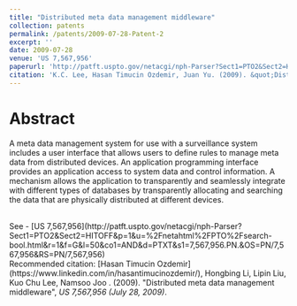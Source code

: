 ```yaml
---
title: "Distributed meta data management middleware"
collection: patents
permalink: /patents/2009-07-28-Patent-2
excerpt: ''
date: 2009-07-28
venue: 'US 7,567,956'
paperurl: 'http://patft.uspto.gov/netacgi/nph-Parser?Sect1=PTO2&Sect2=HITOFF&p=1&u=%2Fnetahtml%2FPTO%2Fsearch-bool.html&r=1&f=G&l=50&co1=AND&d=PTXT&s1=7,567,956.PN.&OS=PN/7,567,956&RS=PN/7,567,956'
citation: 'K.C. Lee, Hasan Timucin Ozdemir, Juan Yu. (2009). &quot;Distributed meta data management middleware&quot;, <i>US 7,567,956 (July 28, 2009)</i>.'
---
```


Abstract
========
A meta data management system for use with a surveillance system includes a user interface that allows users to define rules to manage meta data from distributed devices. 
An application programming interface provides an application access to system data and control information. 
A mechanism allows the application to transparently and seamlessly integrate with different types of databases by transparently allocating and searching the data that are physically distributed at different devices.

<br>
See
- [US 7,567,956](http://patft.uspto.gov/netacgi/nph-Parser?Sect1=PTO2&Sect2=HITOFF&p=1&u=%2Fnetahtml%2FPTO%2Fsearch-bool.html&r=1&f=G&l=50&co1=AND&d=PTXT&s1=7,567,956.PN.&OS=PN/7,567,956&RS=PN/7,567,956)

<br>
Recommended citation: [Hasan Timucin Ozdemir](https://www.linkedin.com/in/hasantimucinozdemir/), Hongbing Li, Lipin Liu, Kuo Chu Lee, Namsoo Joo . (2009). "Distributed meta data management middleware", <i>US 7,567,956 (July 28, 2009)</i>. 
